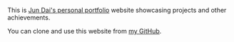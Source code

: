 This is [Jun Dai's personal portfolio](https://guiwuu.github.io) website showcasing projects and other achievements.

You can clone and use this website from [my GitHub](https://github.com/guiwuu/guiwuu.github.io).
